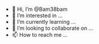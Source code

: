 - 👋 Hi, I’m @Bam38bam
- 👀 I’m interested in ...
- 🌱 I’m currently learning ...
- 💞️ I’m looking to collaborate on ...
- 📫 How to reach me ...

<!---
Bam38bam/Bam38bam is a ✨ special ✨ repository because its `README.md` (this file) appears on your GitHub profile.
You can click the Preview link to take a look at your changes.
--->
